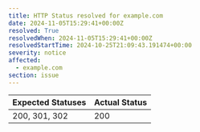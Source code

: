 ```yaml
---
title: HTTP Status resolved for example.com
date: 2024-11-05T15:29:41+00:00Z
resolved: True
resolvedWhen: 2024-11-05T15:29:41+00:00Z
resolvedStartTime: 2024-10-25T21:09:43.191474+00:00
severity: notice
affected:
  - example.com
section: issue
---
```


| Expected Statuses | Actual Status  |
|-------------------|----------------|
| 200, 301, 302 | 200 |
